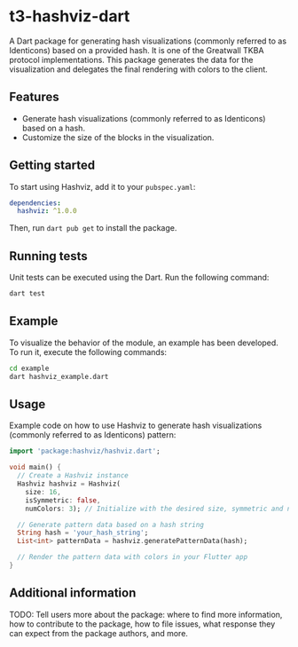 # t3-hashviz-dart
A Dart package for generating hash visualizations (commonly referred to as Identicons) based on a provided hash. It is one of the Greatwall TKBA protocol implementations. This package generates the data for the visualization and delegates the final rendering with colors to the client.

## Features
- Generate hash visualizations (commonly referred to as Identicons) based on a hash.
- Customize the size of the blocks in the visualization.

## Getting started
To start using Hashviz, add it to your `pubspec.yaml`:
```yaml
dependencies:
  hashviz: ^1.0.0
```

Then, run `dart pub get` to install the package.

## Running tests
Unit tests can be executed using the Dart. Run the following command:
```bash
dart test
```
## Example
To visualize the behavior of the module, an example has been developed. To run it, execute the following commands:
```bash
cd example
dart hashviz_example.dart
```

## Usage
Example code on how to use Hashviz to generate hash visualizations (commonly referred to as Identicons) pattern:

```dart
import 'package:hashviz/hashviz.dart';

void main() {
  // Create a Hashviz instance
  Hashviz hashviz = Hashviz(
    size: 16,
    isSymmetric: false,
    numColors: 3); // Initialize with the desired size, symmetric and number of colors.

  // Generate pattern data based on a hash string
  String hash = 'your_hash_string';
  List<int> patternData = hashviz.generatePatternData(hash);

  // Render the pattern data with colors in your Flutter app
}
```

## Additional information
TODO: Tell users more about the package: where to find more information, how to contribute to the package, how to file issues, what response they can expect from the package authors, and more.